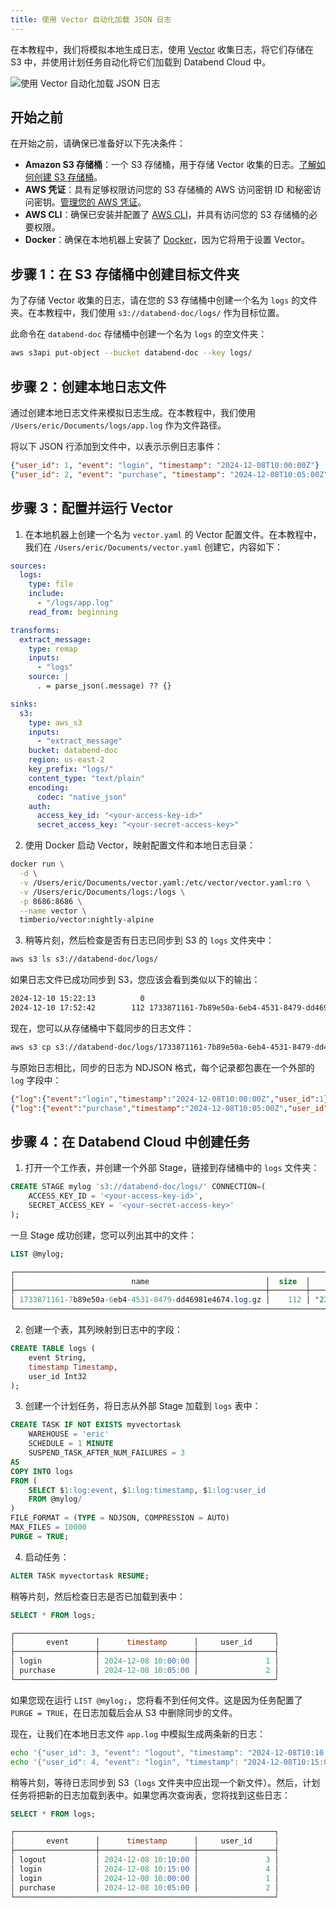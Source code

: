 ```yaml
---
title: 使用 Vector 自动化加载 JSON 日志
---
```


在本教程中，我们将模拟本地生成日志，使用 [Vector](https://vector.dev/) 收集日志，将它们存储在 S3 中，并使用计划任务自动化将它们加载到 Databend Cloud 中。

![使用 Vector 自动化加载 JSON 日志](@site/static/img/documents/tutorials/vector-tutorial.png)

## 开始之前

在开始之前，请确保已准备好以下先决条件：

- **Amazon S3 存储桶**：一个 S3 存储桶，用于存储 Vector 收集的日志。[了解如何创建 S3 存储桶](https://docs.aws.amazon.com/AmazonS3/latest/userguide/create-bucket-overview.html)。
- **AWS 凭证**：具有足够权限访问您的 S3 存储桶的 AWS 访问密钥 ID 和秘密访问密钥。[管理您的 AWS 凭证](https://docs.aws.amazon.com/general/latest/gr/aws-sec-cred-types.html#access-keys-and-secret-access-keys)。
- **AWS CLI**：确保已安装并配置了 [AWS CLI](https://aws.amazon.com/cli/)，并具有访问您的 S3 存储桶的必要权限。
- **Docker**：确保在本地机器上安装了 [Docker](https://www.docker.com/)，因为它将用于设置 Vector。

## 步骤 1：在 S3 存储桶中创建目标文件夹

为了存储 Vector 收集的日志，请在您的 S3 存储桶中创建一个名为 `logs` 的文件夹。在本教程中，我们使用 `s3://databend-doc/logs/` 作为目标位置。

此命令在 `databend-doc` 存储桶中创建一个名为 `logs` 的空文件夹：

```bash
aws s3api put-object --bucket databend-doc --key logs/
```

## 步骤 2：创建本地日志文件

通过创建本地日志文件来模拟日志生成。在本教程中，我们使用 `/Users/eric/Documents/logs/app.log` 作为文件路径。

将以下 JSON 行添加到文件中，以表示示例日志事件：

```json title='app.log'
{"user_id": 1, "event": "login", "timestamp": "2024-12-08T10:00:00Z"}
{"user_id": 2, "event": "purchase", "timestamp": "2024-12-08T10:05:00Z"}
```

## 步骤 3：配置并运行 Vector

1. 在本地机器上创建一个名为 `vector.yaml` 的 Vector 配置文件。在本教程中，我们在 `/Users/eric/Documents/vector.yaml` 创建它，内容如下：

```yaml title='vector.yaml'
sources:
  logs:
    type: file
    include:
      - "/logs/app.log"
    read_from: beginning

transforms:
  extract_message:
    type: remap
    inputs:
      - "logs"
    source: |
      . = parse_json(.message) ?? {}

sinks:
  s3:
    type: aws_s3
    inputs:
      - "extract_message"
    bucket: databend-doc
    region: us-east-2
    key_prefix: "logs/" 
    content_type: "text/plain" 
    encoding:
      codec: "native_json" 
    auth:
      access_key_id: "<your-access-key-id>"
      secret_access_key: "<your-secret-access-key>"
```

2. 使用 Docker 启动 Vector，映射配置文件和本地日志目录：

```bash
docker run \
  -d \
  -v /Users/eric/Documents/vector.yaml:/etc/vector/vector.yaml:ro \
  -v /Users/eric/Documents/logs:/logs \
  -p 8686:8686 \
  --name vector \
  timberio/vector:nightly-alpine
```

3. 稍等片刻，然后检查是否有日志已同步到 S3 的 `logs` 文件夹中：

```bash
aws s3 ls s3://databend-doc/logs/
```

如果日志文件已成功同步到 S3，您应该会看到类似以下的输出：

```bash
2024-12-10 15:22:13          0
2024-12-10 17:52:42        112 1733871161-7b89e50a-6eb4-4531-8479-dd46981e4674.log.gz
```

现在，您可以从存储桶中下载同步的日志文件：

```bash
aws s3 cp s3://databend-doc/logs/1733871161-7b89e50a-6eb4-4531-8479-dd46981e4674.log.gz ~/Documents/
```

与原始日志相比，同步的日志为 NDJSON 格式，每个记录都包裹在一个外部的 `log` 字段中：

```json
{"log":{"event":"login","timestamp":"2024-12-08T10:00:00Z","user_id":1}}
{"log":{"event":"purchase","timestamp":"2024-12-08T10:05:00Z","user_id":2}}
```

## 步骤 4：在 Databend Cloud 中创建任务

1. 打开一个工作表，并创建一个外部 Stage，链接到存储桶中的 `logs` 文件夹：

```sql
CREATE STAGE mylog 's3://databend-doc/logs/' CONNECTION=(
    ACCESS_KEY_ID = '<your-access-key-id>',
    SECRET_ACCESS_KEY = '<your-secret-access-key>'
);
```

一旦 Stage 成功创建，您可以列出其中的文件：

```sql
LIST @mylog;

┌─────────────────────────────────────────────────────────────────────────────────────────────────────────────────────────────────────────────────────────┐
│                          name                          │  size  │                 md5                │         last_modified         │      creator     │
├────────────────────────────────────────────────────────┼────────┼────────────────────────────────────┼───────────────────────────────┼──────────────────┤
│ 1733871161-7b89e50a-6eb4-4531-8479-dd46981e4674.log.gz │    112 │ "231ddcc590222bfaabd296b151154844" │ 2024-12-10 22:52:42.000 +0000 │ NULL             │
└─────────────────────────────────────────────────────────────────────────────────────────────────────────────────────────────────────────────────────────┘
```

2. 创建一个表，其列映射到日志中的字段：

```sql
CREATE TABLE logs (
    event String,
    timestamp Timestamp,
    user_id Int32
);
```

3. 创建一个计划任务，将日志从外部 Stage 加载到 `logs` 表中：

```sql
CREATE TASK IF NOT EXISTS myvectortask
    WAREHOUSE = 'eric'
    SCHEDULE = 1 MINUTE
    SUSPEND_TASK_AFTER_NUM_FAILURES = 3
AS
COPY INTO logs 
FROM (
    SELECT $1:log:event, $1:log:timestamp, $1:log:user_id
    FROM @mylog/
)
FILE_FORMAT = (TYPE = NDJSON, COMPRESSION = AUTO) 
MAX_FILES = 10000 
PURGE = TRUE;
```

4. 启动任务：

```sql
ALTER TASK myvectortask RESUME;
```

稍等片刻，然后检查日志是否已加载到表中：

```sql
SELECT * FROM logs;

┌──────────────────────────────────────────────────────────┐
│       event      │      timestamp      │     user_id     │
├──────────────────┼─────────────────────┼─────────────────┤
│ login            │ 2024-12-08 10:00:00 │               1 │
│ purchase         │ 2024-12-08 10:05:00 │               2 │
└──────────────────────────────────────────────────────────┘
```

如果您现在运行 `LIST @mylog;`，您将看不到任何文件。这是因为任务配置了 `PURGE = TRUE`，在日志加载后会从 S3 中删除同步的文件。

现在，让我们在本地日志文件 `app.log` 中模拟生成两条新的日志：

```bash
echo '{"user_id": 3, "event": "logout", "timestamp": "2024-12-08T10:10:00Z"}' >> /Users/eric/Documents/logs/app.log
echo '{"user_id": 4, "event": "login", "timestamp": "2024-12-08T10:15:00Z"}' >> /Users/eric/Documents/logs/app.log
```

稍等片刻，等待日志同步到 S3（`logs` 文件夹中应出现一个新文件）。然后，计划任务将把新的日志加载到表中。如果您再次查询表，您将找到这些日志：

```sql
SELECT * FROM logs;

┌──────────────────────────────────────────────────────────┐
│       event      │      timestamp      │     user_id     │
├──────────────────┼─────────────────────┼─────────────────┤
│ logout           │ 2024-12-08 10:10:00 │               3 │
│ login            │ 2024-12-08 10:15:00 │               4 │
│ login            │ 2024-12-08 10:00:00 │               1 │
│ purchase         │ 2024-12-08 10:05:00 │               2 │
└──────────────────────────────────────────────────────────┘
```